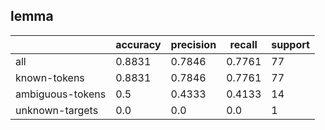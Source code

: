 
## lemma

|                  | accuracy | precision | recall | support |
|------------------|----------|-----------|--------|---------|
| all              | 0.8831   | 0.7846    | 0.7761 | 77      |
| known-tokens     | 0.8831   | 0.7846    | 0.7761 | 77      |
| ambiguous-tokens | 0.5      | 0.4333    | 0.4133 | 14      |
| unknown-targets  | 0.0      | 0.0       | 0.0    | 1       |

